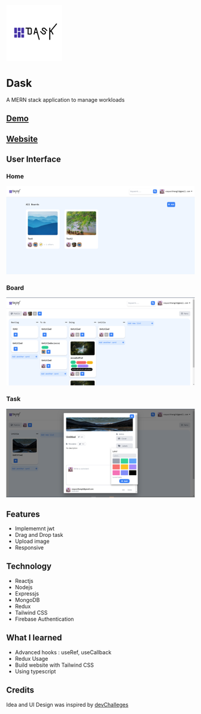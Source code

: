 <img src="./img/DASK.png" width="150" height="150">

# Dask

A MERN stack application to manage workloads

## [Demo](https://www.youtube.com/watch?v=pcnP7wh5Xrk&feature=emb_title&ab_channel=Th%E1%BA%AFngV%C3%B5)

## [Website](https://vigilant-villani-8c2817.netlify.app/#/)

## User Interface

### Home

![home](./img/main.PNG)

### Board

![board](./img/board.PNG)

### Task

![task](./img/label.PNG)

## Features

- Implememnt jwt
- Drag and Drop task
- Upload image
- Responsive

## Technology

- Reactjs
- Nodejs
- Expressjs
- MongoDB
- Redux
- Tailwind CSS
- Firebase Authentication

## What I learned

- Advanced hooks : useRef, useCallback
- Redux Usage
- Build website with Tailwind CSS
- Using typescript

## Credits

Idea and UI Design was inspired by [devChalleges](https://devchallenges.io/challenges/wP0LbGgEeKhpFHUpPpDh)
